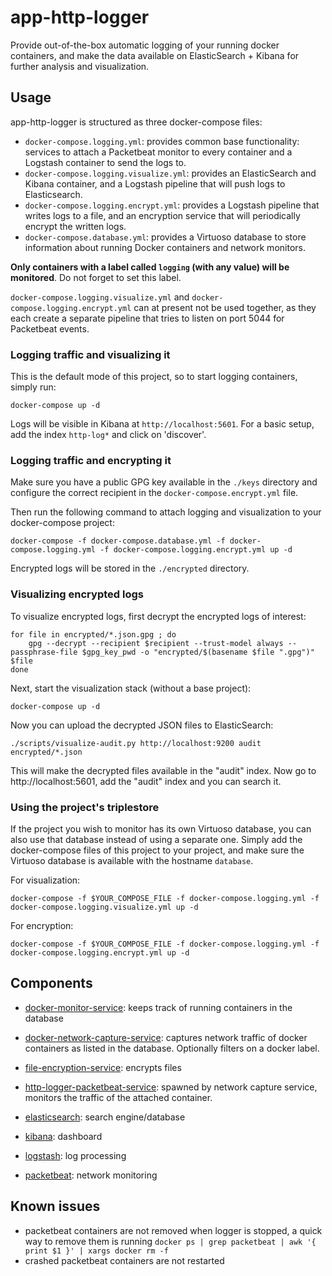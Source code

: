 # app-http-logger
Provide out-of-the-box automatic logging of your running docker containers, and make the data available on ElasticSearch + Kibana for further analysis and visualization.

## Usage 
app-http-logger is structured as three docker-compose files:
* `docker-compose.logging.yml`: provides common base functionality: services to attach a Packetbeat monitor to every container and a Logstash container to send the logs to.
* `docker-compose.logging.visualize.yml`: provides an ElasticSearch and Kibana container, and a Logstash pipeline that will push logs to Elasticsearch.
* `docker-compose.logging.encrypt.yml`: provides a Logstash pipeline that writes logs to a file, and an encryption service that will periodically encrypt the written logs.
* `docker-compose.database.yml`: provides a Virtuoso database to store information about running Docker containers and network monitors.

**Only containers with a label called `logging` (with any value) will be monitored**. Do not forget to set this label.

`docker-compose.logging.visualize.yml` and `docker-compose.logging.encrypt.yml` can at present not be used together, as they each create a separate pipeline that tries to listen on port 5044 for Packetbeat events.

### Logging traffic and visualizing it
This is the default mode of this project, so to start logging containers, simply run:
```
docker-compose up -d
```

Logs will be visible in Kibana at `http://localhost:5601`. For a basic setup, add the index `http-log*` and click on 'discover'.

### Logging traffic and encrypting it

Make sure you have a public GPG key available in the `./keys` directory and configure the correct recipient in the `docker-compose.encrypt.yml` file.

Then run the following command to attach logging and visualization to your docker-compose project:
```
docker-compose -f docker-compose.database.yml -f docker-compose.logging.yml -f docker-compose.logging.encrypt.yml up -d
```

Encrypted logs will be stored in the `./encrypted` directory.

### Visualizing encrypted logs
To visualize encrypted logs, first decrypt the encrypted logs of interest:
```
for file in encrypted/*.json.gpg ; do
    gpg --decrypt --recipient $recipient --trust-model always --passphrase-file $gpg_key_pwd -o "encrypted/$(basename $file ".gpg")" $file
done
```

Next, start the visualization stack (without a base project):
```
docker-compose up -d
```
Now you can upload the decrypted JSON files to ElasticSearch:
```
./scripts/visualize-audit.py http://localhost:9200 audit encrypted/*.json
```
This will make the decrypted files available in the "audit" index. Now go to http://localhost:5601, add the "audit" index and you can search it.

### Using the project's triplestore
If the project you wish to monitor has its own Virtuoso database, you can also use that database instead of using a separate one. Simply add the docker-compose files of this project to your project, and make sure the Virtuoso database is available with the hostname `database`.

For visualization:
```
docker-compose -f $YOUR_COMPOSE_FILE -f docker-compose.logging.yml -f docker-compose.logging.visualize.yml up -d
```

For encryption:
```
docker-compose -f $YOUR_COMPOSE_FILE -f docker-compose.logging.yml -f docker-compose.logging.encrypt.yml up -d
```

## Components

* [docker-monitor-service](https://github.com/redpencilio/docker-monitor-service/): keeps track of running containers in the database

* [docker-network-capture-service](https://github.com/redpencilio/docker-network-capture-service/): captures network traffic of docker containers as listed in the database. Optionally filters on a docker label.

* [file-encryption-service](https://github.com/redpencilio/file-encryption-service/): encrypts files

* [http-logger-packetbeat-service](https://github.com/redpencilio/http-logger-packetbeat-service/): spawned by network capture service, monitors the traffic of the attached container.

* [elasticsearch](https://www.docker.elastic.co/): search engine/database

* [kibana](https://www.docker.elastic.co/): dashboard 

* [logstash](https://www.docker.elastic.co): log processing

* [packetbeat](https://www.docker.elastic.co): network monitoring

## Known issues
 * packetbeat containers are not removed when logger is stopped, a quick way to remove them is running `docker ps | grep packetbeat | awk '{ print $1 }' | xargs docker rm -f`
 * crashed packetbeat containers are not restarted
 
